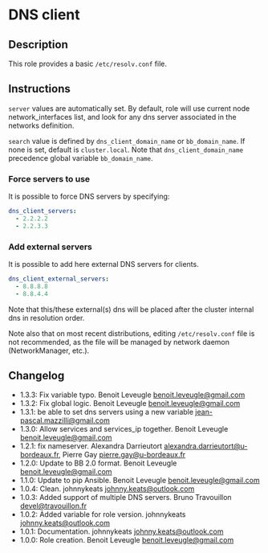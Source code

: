 # DNS client

## Description

This role provides a basic `/etc/resolv.conf` file.

## Instructions

`server` values are automatically set. By default, role will use current node network_interfaces list, and look for any dns server associated in the networks definition.

`search` value is defined by `dns_client_domain_name` or `bb_domain_name`. If none is set, default is `cluster.local`.
Note that `dns_client_domain_name` precedence global variable `bb_domain_name`.

### Force servers to use

It is possible to force DNS servers by specifying:

```yaml
dns_client_servers:
  - 2.2.2.2
  - 2.2.3.3
```

### Add external servers

It is possible to add here external DNS servers for clients.

```yaml
dns_client_external_servers:
  - 8.8.8.8
  - 8.8.4.4
```
Note that this/these external(s) dns will be placed after the cluster internal dns in resolution order.

Note also that on most recent distributions, editing `/etc/resolv.conf` file is not recommended, as the file will be managed by network daemon (NetworkManager, etc.).

## Changelog

* 1.3.3: Fix variable typo. Benoit Leveugle <benoit.leveugle@gmail.com>
* 1.3.2: Fix global logic. Benoit Leveugle <benoit.leveugle@gmail.com>
* 1.3.1: be able to set dns servers using a new variable <jean-pascal.mazzilli@gmail.com>
* 1.3.0: Allow services and services_ip together. Benoit Leveugle <benoit.leveugle@gmail.com>
* 1.2.1: fix nameserver. Alexandra Darrieutort <alexandra.darrieutort@u-bordeaux.fr>, Pierre Gay <pierre.gay@u-bordeaux.fr>
* 1.2.0: Update to BB 2.0 format. Benoit Leveugle <benoit.leveugle@gmail.com>
* 1.1.0: Update to pip Ansible. Benoit Leveugle <benoit.leveugle@gmail.com>
* 1.0.4: Clean. johnnykeats <johnny.keats@outlook.com>
* 1.0.3: Added support of multiple DNS servers. Bruno Travouillon <devel@travouillon.fr>
* 1.0.2: Added variable for role version. johnnykeats <johnny.keats@outlook.com>
* 1.0.1: Documentation. johnnykeats <johnny.keats@outlook.com>
* 1.0.0: Role creation. Benoit Leveugle <benoit.leveugle@gmail.com>
